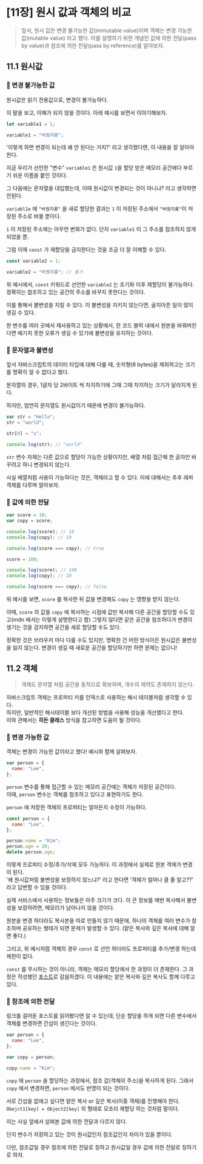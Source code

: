 # [11장] 원시 값과 객체의 비교

> 앞서, 원시 값은 변경 불가능한 값(immutable value)이며 객체는 변경 가능한 값(mutable value) 라고 했다. 이를 설명하기 위한 개념인 값에 의한 전달(pass by value)과 참조에 의한 전달(pass by reference)를 알아보자.

## 11.1 원시값

### 📝 변경 불가능한 값

원시값은 읽기 전용값으로, 변경이 불가능하다.

이 말을 보고, 이해가 되지 않을 것이다. 아래 예시를 보면서 이야기해보자.

```javascript
let variable1 = 1;

variable1 = "바꿨지롱";
```

'이렇게 하면 변경이 되는데 왜 안 된다는 거지?' 라고 생각했다면, 이 내용을 잘 알아야한다.

지금 우리가 선언한 "변수" `variable1` 은 원시값 `1`을 할당 받은 메모리 공간에다 부르기 쉬운 이름을 붙인 것이다.

그 다음에는 문자열을 대입했는데, 이때 원시값이 변경되는 것이 아니냐? 라고 생각하면 안된다.

`variabl1e` 에 `"바꿨지롱"` 을 새로 할당한 결과는 `1` 이 저장된 주소에서 `"바꿨지롱"`이 저장된 주소로 바뀔 뿐이다.

`1` 이 저장된 주소에는 아무런 변화가 없다. 단지 `variable1` 이 그 주소를 참조하지 않게 되었을 뿐.

그럼 이제 `const` 가 재할당을 금지한다는 것을 조금 더 잘 이해할 수 있다.

```javascript
const variable2 = 1;

variable2 = "바꿨지롱"; // 불가
```

위 예시에서, `const` 키워드로 선언한 `variable2` 는 초기화 이후 재할당이 불가능하다. 정확히는 참조하고 있는 공간의 주소를 바꾸지 못한다는 것이다.

이를 통해서 불변성을 지킬 수 있다. 이 불변성을 지키지 않는다면, 골치아픈 일이 많이 생길 수 있다.

한 변수를 여러 곳에서 재사용하고 있는 상황에서, 한 코드 블럭 내에서 원본을 바꿔버린다면 예기치 못한 오류가 생길 수 있기에 불변성을 유지하는 것이다.

### 📝 문자열과 불변성

앞서 자바스크립트의 데이터 타입에 대해 다룰 때, 숫자형(8 bytes)을 제외하고는 크기를 명확히 알 수 없다고 했다.

문자열의 경우, 1글자 당 2바이트 씩 차지하기에 그때 그때 차지하는 크기가 달라지게 된다.

하지만, 엄연히 문자열도 원시값이기 때문에 변경이 불가능하다.

```javascript
var str = "Hello";
str = "world";

str[0] = "s";

console.log(str); // "world"
```

`str` 변수 자체는 다른 값으로 할당이 가능한 상황이지만, 배열 처럼 접근해 한 글자만 바꾸려고 하니 변경되지 않는다.

사실 배열처럼 사용이 가능하다는 것은, 객체라고 할 수 있다.
이에 대해서는 추후 래퍼 객체를 다루며 알아보자.

### 📝 값에 의한 전달

```javascript
var score = 10;
var copy = score;

console.log(score); // 10
console.log(copy); // 10

console.log(score === copy); // true

score = 100;

console.log(score); // 100
console.log(copy); // 10

console.log(score === copy); // false
```

위 예시를 보면, `score` 를 복사한 뒤 값을 변경해도 `copy` 는 영향을 받지 않는다.

이때, `score` 의 값을 `copy` 에 복사하는 시점에 값만 복사해 다른 공간을 할당할 수도 있고(mdn 에서는 이렇게 설명한다고 함) 그렇지 않다면 같은 공간을 참조하다가 변경이 생기는 것을 감지하면 공간을 새로 할당할 수도 있다.

정확한 것은 브라우저 마다 다를 수도 있지만, 명확한 건 어떤 방식이든 원시값은 불변성을 잃지 않는다. 변경이 생길 때 새로운 공간을 할당하기만 하면 문제는 없으니!

## 11.2 객체

> 객체도 문자열 처럼 공간을 동적으로 확보하며, 개수의 제약도 존재하지 않는다.

자바스크립트 객체는 프로퍼티 키를 인덱스로 사용하는 해시 테이블처럼 생각할 수 있다.  
하지만, 일반적인 해시테이블 보다 개선된 방법을 사용해 성능을 개선했다고 한다.  
이와 관해서는 **히든 클래스** 방식을 참고하면 도움이 될 것이다.

### 📝 변경 가능한 값

객체는 변경이 가능한 값이라고 했다! 예시와 함께 살펴보자.

```javascript
var person = {
  name: "Lee",
};
```

`person` 변수를 통해 접근할 수 있는 메모리 공간에는 객체가 저장된 공간이다.  
이때, `person` 변수는 객체를 참조하고 있다고 표현하기도 한다.

`person` 에 저장한 객체의 프로퍼티는 얼마든지 수정이 가능하다.

```javascript
const person = {
  name: "Lee",
};

person.name = "Kim";
person.age = 20;
delete person.age;
```

이렇게 프로퍼티 수정/추가/삭제 모두 가능하다.
이 과정에서 실제로 원본 객체가 변경이 된다.  
'왜 원시값처럼 불변성을 보장하지 않느냐?' 라고 한다면 '객체가 얼마나 클 줄 알고??' 라고 답변할 수 있을 것이다.

실제 서비스에서 사용하는 정보들은 아주 크기가 크다. 이 큰 정보를 매번 복사해서 불변성을 보장하려면, 메모리가 남아나지 않을 것이다.

원본을 변경 하더라도 복사본을 따로 만들지 않기 때문에, 하나의 객체를 여러 변수가 참조하며 공유하는 형태가 되면 문제가 발생할 수 있다. (얕은 복사와 깊은 복사에 대해 알면 좋다.)

그리고, 위 예시처럼 객체의 경우 `const` 로 선언 하더라도 프로퍼티를 추가/변경 하는데 제한이 없다.

`const` 를 무시하는 것이 아니라, 객체는 메모리 할당에서 한 과정이 더 존재한다.
그 과정은 작성했던 [포스트][1]로 갈음하겠다. 이 내용에는 얕은 복사와 깊은 복사도 함께 다루고 있다.

### 📝 참조에 의한 전달

링크를 걸어둔 포스트를 읽어봤다면 알 수 있는데, 단순 할당을 하게 되면 다른 변수에서 객체를 변경하면 간섭이 생긴다는 것이다.

```javascript
var person = {
  name: "Lee",
};

var copy = person;

copy.name = "Kim";
```

`copy` 에 `person` 을 할당하는 과정에서, 참조 값(객체의 주소)을 복사하게 된다.
그래서 `copy` 에서 변경하면, `person` 에서도 반영이 되는 것이다.

서로 간섭을 없애고 싶다면 얕은 복사 or 깊은 복사(이중 객체)를 진행해야 한다.  
`Obejct1[key] = Object2[key]` 의 형태로 모조리 재할당 하는 것처럼 말이다.

이는 사실 앞에서 살펴본 값에 의한 전달과 다르지 않다.

단지 변수가 저장하고 있는 것이 원시값인지 참조값인지 차이가 있을 뿐이다.

다만, 참조값일 경우 참조에 의한 전달로 칭하고 원시값일 경우 값에 의한 전달로 칭하기로 하자.

[1]: https://kybaq.github.io/posts/JS-%EC%96%95%EC%9D%80-%EB%B3%B5%EC%82%AC-%EA%B9%8A%EC%9D%80-%EB%B3%B5%EC%82%AC/
